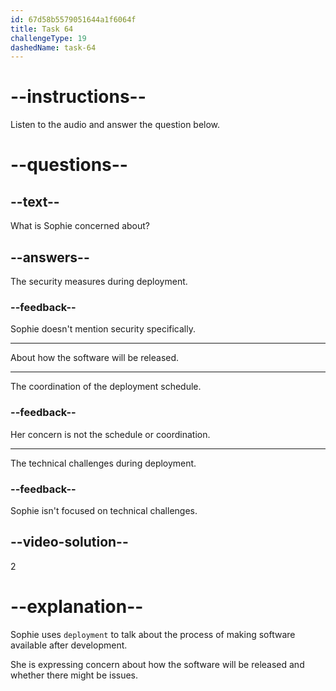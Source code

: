 ```yaml
---
id: 67d58b5579051644a1f6064f
title: Task 64
challengeType: 19
dashedName: task-64
---
```


<!-- Sophie: Well, I'm concerned about the deployment process. -->

# --instructions--

Listen to the audio and answer the question below.

# --questions--

## --text--

What is Sophie concerned about?

## --answers--

The security measures during deployment.

### --feedback--

Sophie doesn't mention security specifically.

---

About how the software will be released.

---

The coordination of the deployment schedule.

### --feedback--

Her concern is not the schedule or coordination.

---

The technical challenges during deployment.

### --feedback--

Sophie isn't focused on technical challenges.

## --video-solution--

2

# --explanation--

Sophie uses `deployment` to talk about the process of making software available after development.

She is expressing concern about how the software will be released and whether there might be issues.
